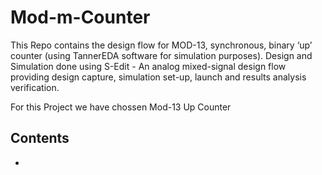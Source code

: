 # Mod-m-Counter
This Repo contains the design flow for MOD-13, synchronous, binary ‘up’ counter (using TannerEDA software for simulation purposes).
Design and Simulation done using S-Edit - An analog mixed-signal design flow providing design capture, simulation set-up, launch and results analysis verification.

For this Project we have chossen Mod-13 Up Counter

## Contents
-

